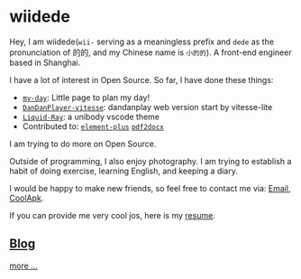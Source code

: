 # wiidede

Hey, I am wiidede(`wii-` serving as a meaningless prefix and `dede` as the pronunciation of 的的, and my Chinese name is `小的的`). A front-end engineer based in Shanghai.

I have a lot of interest in Open Source. So far, I have done these things:

- [`my-day`](https://github.com/wiidede/my-day): Little page to plan my day!
- [`DanDanPlayer-vitesse`](https://github.com/wiidede/DanDanPlayer-vitesse): dandanplay web version start by vitesse-lite
- [`Liquid-Ray`](https://github.com/wiidede/Liquid-Ray): a unibody vscode theme
- Contributed to: [`element-plus`](https://github.com/element-plus/element-plus/pulls?q=is%3Apr+author%3Awiidede) [`pdf2docx`](https://github.com/dothinking/pdf2docx/pulls?q=is:pr+author:wiidede)

I am trying to do more on Open Source.

Outside of programming, I also enjoy photography. I am trying to establish a habit of doing exercise, learning English, and keeping a diary.

I would be happy to make new friends, so feel free to contact me via: [Email](mailto:wiixdede@gmail.com), [CoolApk](http://www.coolapk.com/u/641913).

If you can provide me very cool jos, here is my [resume](/resume).

## [Blog](/posts)

<ThePosts pinned />

[more ...](/posts)
